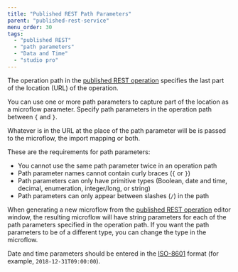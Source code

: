 ```yaml
---
title: "Published REST Path Parameters"
parent: "published-rest-service"
menu_order: 30
tags:
  - "published REST"
  - "path parameters"
  - "Data and Time"
  - "studio pro"
---
```


The operation path in the [published REST operation](published-rest-operation) specifies the last part of the location (URL) of the operation.

You can use one or more path parameters to capture part of the location as a microflow parameter. Specify path parameters in the operation path between `{` and `}`.

Whatever is in the URL at the place of the path parameter will be is passed to the microflow, the import mapping or both.

These are the requirements for path parameters:

* You cannot use the same path parameter twice in an operation path
* Path parameter names cannot contain curly braces (`{` or `}`)
* Path parameters can only have primitive types (Boolean, date and time, decimal, enumeration, integer/long, or string)
* Path parameters can only appear between slashes (`/`) in the path

When generating a new microflow from the [published REST operation](published-rest-operation) editor window, the resulting microflow will have string parameters for each of the path parameters specified in the operation path. If you want the path parameters to be of a different type, you can change the type in the microflow.

Date and time parameters should be entered in the [ISO-8601](https://www.w3schools.com/xml/schema_dtypes_date.asp) format (for example, `2018-12-31T09:00:00`).
